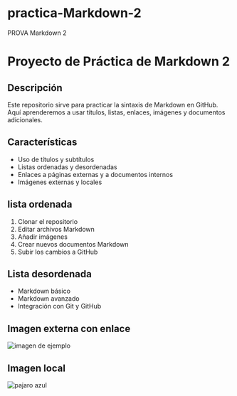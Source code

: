 # practica-Markdown-2
PROVA Markdown 2
# Proyecto de Práctica de Markdown 2

## Descripción 
Este repositorio sirve para practicar la sintaxis de Markdown en GitHub.  
Aquí aprenderemos a usar títulos, listas, enlaces, imágenes y documentos adicionales.

## Características
- Uso de títulos y subtítulos
- Listas ordenadas y desordenadas
- Enlaces a páginas externas y a documentos internos
- Imágenes externas y locales

## lista ordenada
1. Clonar el repositorio
2. Editar archivos Markdown
3. Añadir imágenes
4. Crear nuevos documentos Markdown
5. Subir los cambios a GitHub

## Lista desordenada
- Markdown básico
- Markdown avanzado
- Integración con Git y GitHub

## Imagen externa con enlace
![imagen de ejemplo](https://iescelia.org/web/wp-content/uploads/2012/05/iescelia_1950.jpg)

## Imagen local
![pajaro azul](images/vista-fotorrealista-del-pajaro-buho-por-la-noche.jpg)

